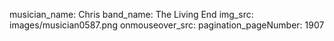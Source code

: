 musician_name: Chris
band_name: The Living End
img_src: images/musician0587.png
onmouseover_src: 
pagination_pageNumber: 1907